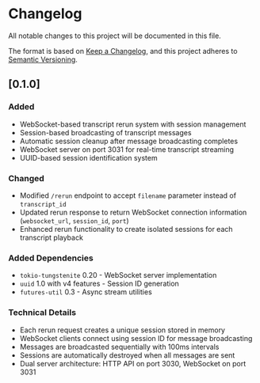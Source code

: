 # Changelog

All notable changes to this project will be documented in this file.

The format is based on [Keep a Changelog](https://keepachangelog.com/en/1.0.0/),
and this project adheres to [Semantic Versioning](https://semver.org/spec/v2.0.0.html).

## [0.1.0]

### Added
- WebSocket-based transcript rerun system with session management
- Session-based broadcasting of transcript messages
- Automatic session cleanup after message broadcasting completes
- WebSocket server on port 3031 for real-time transcript streaming
- UUID-based session identification system

### Changed
- Modified `/rerun` endpoint to accept `filename` parameter instead of `transcript_id`
- Updated rerun response to return WebSocket connection information (`websocket_url`, `session_id`, `port`)
- Enhanced rerun functionality to create isolated sessions for each transcript playback

### Added Dependencies
- `tokio-tungstenite` 0.20 - WebSocket server implementation
- `uuid` 1.0 with v4 features - Session ID generation
- `futures-util` 0.3 - Async stream utilities

### Technical Details
- Each rerun request creates a unique session stored in memory
- WebSocket clients connect using session ID for message broadcasting
- Messages are broadcasted sequentially with 100ms intervals
- Sessions are automatically destroyed when all messages are sent
- Dual server architecture: HTTP API on port 3030, WebSocket on port 3031